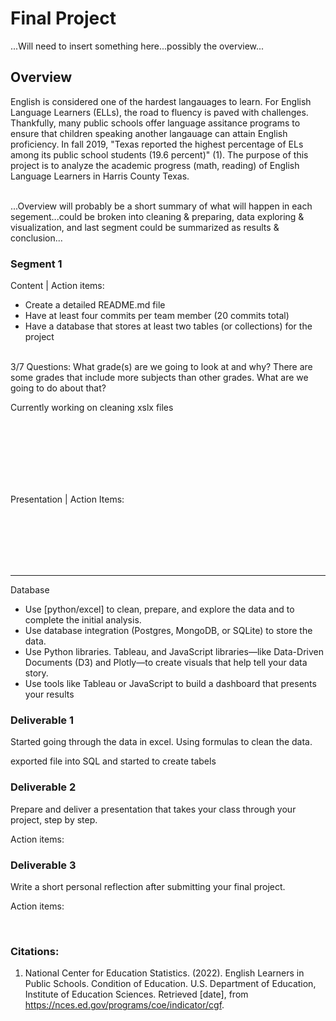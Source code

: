 # Final Project
...Will need to insert something here...possibly the overview...
<br>


## Overview
English is considered one of the hardest langauages to learn. For English Language Learners (ELLs), the road to fluency is paved with challenges. Thankfully, many public schools offer language assitance programs to ensure that children speaking another langauage can attain English proficiency. In fall 2019, "Texas reported the highest percentage of ELs among its public school students (19.6 percent)" (1). The purpose of this project is to analyze the academic progress (math, reading) of English Language Learners in Harris County Texas. 

<br>
...Overview will probably be a short summary of what will happen in each segement...could be broken into cleaning & preparing, data exploring & visualization, and last segment could be summarized as results & conclusion...
<br>

### Segment 1
Content | Action items:
- Create a detailed README.md file
- Have at least four commits per team member (20 commits total)
- Have a database that stores at least two tables (or collections) for the project

<br>
3/7 Questions:
What grade(s) are we going to look at and why?
There are some grades that include more subjects than other grades. What are we going to do about that?

Currently working on cleaning xslx files

<br>
<br>
<br>
<br>
<br>
<br>

Presentation | Action Items:

<br>
<br>
<br>
<br>
<br>
<hr>

Database
- Use [python/excel] to clean, prepare, and explore the data and to complete the initial analysis. 
- Use database integration (Postgres, MongoDB, or SQLite) to store the data. 
- Use Python libraries. Tableau, and JavaScript libraries—like Data-Driven Documents (D3) and Plotly—to create visuals that help tell your data story.
- Use tools like Tableau or JavaScript to build a dashboard that presents your results



### Deliverable 1

Started going through the data in excel. Using formulas to clean the data. 


exported file into SQL and started to create tabels 

### Deliverable 2
Prepare and deliver a presentation that takes your class through your project, step by step.

Action items:



### Deliverable 3
Write a short personal reflection after submitting your final project.

Action items:

<br>

### Citations:
1. National Center for Education Statistics. (2022). English Learners in Public Schools. Condition of Education. U.S. Department of Education, Institute of Education Sciences. Retrieved [date], from https://nces.ed.gov/programs/coe/indicator/cgf.


